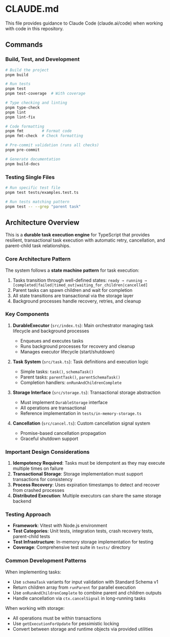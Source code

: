 # CLAUDE.md

This file provides guidance to Claude Code (claude.ai/code) when working with code in this repository.

## Commands

### Build, Test, and Development

```bash
# Build the project
pnpm build

# Run tests
pnpm test
pnpm test-coverage  # With coverage

# Type checking and linting
pnpm type-check
pnpm lint
pnpm lint-fix

# Code formatting
pnpm fmt        # Format code
pnpm fmt-check  # Check formatting

# Pre-commit validation (runs all checks)
pnpm pre-commit

# Generate documentation
pnpm build-docs
```

### Testing Single Files

```bash
# Run specific test file
pnpm test tests/examples.test.ts

# Run tests matching pattern
pnpm test -- --grep "parent task"
```

## Architecture Overview

This is a **durable task execution engine** for TypeScript that provides resilient, transactional task execution with automatic retry, cancellation, and parent-child task relationships.

### Core Architecture Pattern

The system follows a **state machine pattern** for task execution:

1. Tasks transition through well-defined states: `ready → running → [completed|failed|timed_out|waiting_for_children|cancelled]`
2. Parent tasks can spawn children and wait for completion
3. All state transitions are transactional via the storage layer
4. Background processes handle recovery, retries, and cleanup

### Key Components

1. **DurableExecutor** (`src/index.ts`): Main orchestrator managing task lifecycle and background processes
   - Enqueues and executes tasks
   - Runs background processes for recovery and cleanup
   - Manages executor lifecycle (start/shutdown)

2. **Task System** (`src/task.ts`): Task definitions and execution logic
   - Simple tasks: `task()`, `schemaTask()`
   - Parent tasks: `parentTask()`, `parentSchemaTask()`
   - Completion handlers: `onRunAndChildrenComplete`

3. **Storage Interface** (`src/storage.ts`): Transactional storage abstraction
   - Must implement `DurableStorage` interface
   - All operations are transactional
   - Reference implementation in `tests/in-memory-storage.ts`

4. **Cancellation** (`src/cancel.ts`): Custom cancellation signal system
   - Promise-based cancellation propagation
   - Graceful shutdown support

### Important Design Considerations

1. **Idempotency Required**: Tasks must be idempotent as they may execute multiple times on failure
2. **Transactional Storage**: Storage implementation must support transactions for consistency
3. **Process Recovery**: Uses expiration timestamps to detect and recover from crashed processes
4. **Distributed Execution**: Multiple executors can share the same storage backend

### Testing Approach

- **Framework**: Vitest with Node.js environment
- **Test Categories**: Unit tests, integration tests, crash recovery tests, parent-child tests
- **Test Infrastructure**: In-memory storage implementation for testing
- **Coverage**: Comprehensive test suite in `tests/` directory

### Common Development Patterns

When implementing tasks:

- Use `schemaTask` variants for input validation with Standard Schema v1
- Return children array from `runParent` for parallel execution
- Use `onRunAndChildrenComplete` to combine parent and children outputs
- Handle cancellation via `ctx.cancelSignal` in long-running tasks

When working with storage:

- All operations must be within transactions
- Use `getExecutionForUpdate` for pessimistic locking
- Convert between storage and runtime objects via provided utilities
